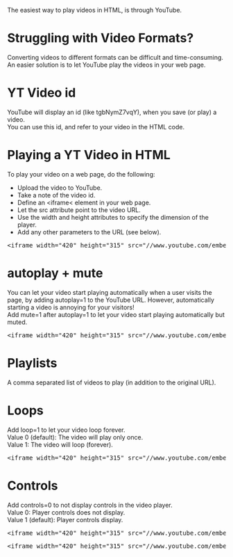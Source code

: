 The easiest way to play videos in HTML, is through YouTube.
<h1>Struggling with Video Formats?</h1>
Converting videos to different formats can be difficult and time-consuming.
<br>
An easier solution is to let YouTube play the videos in your web page.
<h1>YT Video id</h1>
YouTube will display an id (like tgbNymZ7vqY), when you save (or play) a video.
<br>
You can use this id, and refer to your video in the HTML code.
<h1>Playing a YT Video in HTML</h1>
To play your video on a web page, do the following:
<ul>
  <li>Upload the video to YouTube.</li>
  <li>Take a note of the video id.</li>
  <li>Define an &lt;iframe&lt; element in your web page.</li>
  <li>Let the src attribute point to the video URL.</li>
  <li>Use the width and height attributes to specify the dimension of the player.</li>
  <li>Add any other parameters to the URL (see below).</li>
</ul>
<pre>&lt;iframe width="420" height="315" src="//www.youtube.com/embed/tgbNymZ7vqY"&gt;&lt;/iframe&gt;</pre>
<h1>autoplay + mute</h1>
You can let your video start playing automatically when a user visits the page, by adding autoplay=1 to the YouTube URL. However, automatically starting a video is annoying for your visitors!
<br>
Add mute=1 after autoplay=1 to let your video start playing automatically but muted.
<pre>&lt;iframe width="420" height="315" src="//www.youtube.com/embed/tgbNymZ7vqY?autoplay=1&mute=1"&gt;&lt;/iframe&gt;</pre>
<h1>Playlists</h1>
A comma separated list of videos to play (in addition to the original URL).
<h1>Loops</h1>
Add loop=1 to let your video loop forever.
<br>
Value 0 (default): The video will play only once.
<br>
Value 1: The video will loop (forever).
<pre>&lt;iframe width="420" height="315" src="//www.youtube.com/embed/tgbNymZ7vqY?playlist=tgbNymZ7vqY&loop=1"&gt;&lt;/iframe&gt;</pre>
<h1>Controls</h1>
Add controls=0 to not display controls in the video player.
<br>
Value 0: Player controls does not display.
<br>
Value 1 (default): Player controls display.
<pre>&lt;iframe width="420" height="315" src="//www.youtube.com/embed/tgbNymZ7vqY?controls=0"&gt;&lt;/iframe&gt;</pre>
<pre>&lt;iframe width="420" height="315" src="//www.youtube.com/embed/tgbNymZ7vqY?controls=1"&gt;&lt;/iframe&gt;</pre>
